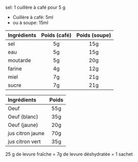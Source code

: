 sel: 1 cuillère à café pour 5 g

- Cuillère à café: 5ml
- ou à soupe: 15ml

| Ingrédients | Poids (café) | Poids (soupe) |
| :---------- | :----------: | :-----------: |
| sel         |      5g      |      15g      |
| eau         |      5g      |      15g      |
| moutarde    |      5g      |      20g      |
| farine      |      4g      |      12g      |
| miel        |      7g      |      21g      |
| sucre       |      7g      |      21g      |

| Ingrédients      | Poids |
| :--------------- | :---: |
| Oeuf             |  55g  |
| Oeuf (blanc)     |  35g  |
| Oeuf (jaune)     |  20g  |
| jus citron jaune |  70g  |
| jus citron vert  |  35g  |

25 g de levure fraîche = 7g de levure déshydratée = 1 sachet
